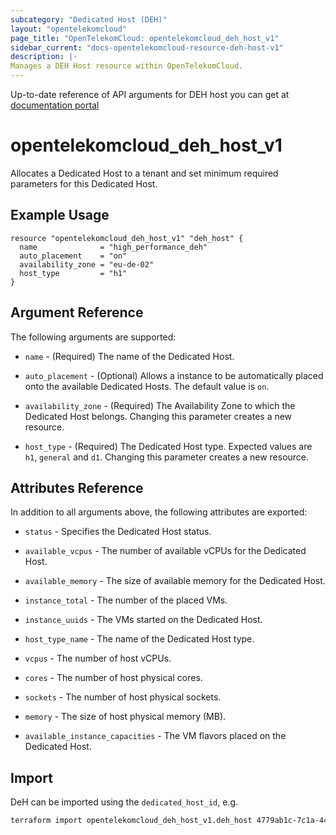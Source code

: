 ```yaml
---
subcategory: "Dedicated Host (DEH)"
layout: "opentelekomcloud"
page_title: "OpenTelekomCloud: opentelekomcloud_deh_host_v1"
sidebar_current: "docs-opentelekomcloud-resource-deh-host-v1"
description: |-
Manages a DEH Host resource within OpenTelekomCloud.
---
```


Up-to-date reference of API arguments for DEH host you can get at
[documentation portal](https://docs.otc.t-systems.com/dedicated-host/api-ref/api)

# opentelekomcloud_deh_host_v1

Allocates a Dedicated Host to a tenant and set minimum required parameters for this Dedicated Host.

## Example Usage

```hcl
resource "opentelekomcloud_deh_host_v1" "deh_host" {
  name              = "high_performance_deh"
  auto_placement    = "on"
  availability_zone = "eu-de-02"
  host_type         = "h1"
}
```

## Argument Reference

The following arguments are supported:

* `name` - (Required) The name of the Dedicated Host.

* `auto_placement` - (Optional) Allows a instance to be automatically placed onto the available Dedicated Hosts. The default value is `on`.

* `availability_zone` - (Required) The Availability Zone to which the Dedicated Host belongs. Changing this parameter creates a new resource.

* `host_type` - (Required) The Dedicated Host type. Expected values are `h1`, `general` and `d1`. Changing this parameter creates a new resource.


## Attributes Reference

In addition to all arguments above, the following attributes are exported:

* `status` - Specifies the Dedicated Host status.

* `available_vcpus` - The number of available vCPUs for the Dedicated Host.

* `available_memory` - The size of available memory for the Dedicated Host.

* `instance_total` - The number of the placed VMs.

* `instance_uuids` - The VMs started on the Dedicated Host.

* `host_type_name` -  The name of the Dedicated Host type.

* `vcpus` - The number of host vCPUs.

* `cores` -  The number of host physical cores.

* `sockets` -  The number of host physical sockets.

* `memory` - The size of host physical memory (MB).

* `available_instance_capacities` - The VM flavors placed on the Dedicated Host.

## Import

DeH can be imported using the `dedicated_host_id`, e.g.

```sh
terraform import opentelekomcloud_deh_host_v1.deh_host 4779ab1c-7c1a-44b1-a02e-93dfc361b32d
```
